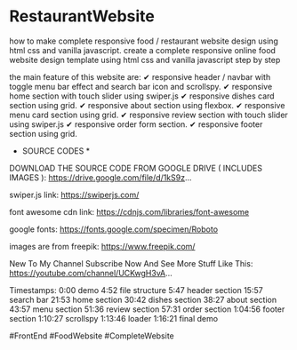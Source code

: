 # RestaurantWebsite

how to make complete responsive food / restaurant website design using html css and vanilla javascript.
create a complete responsive online food website design template using html css and vanilla javascript step by step

the main feature of this website are:
✔ responsive header / navbar with toggle menu bar effect and search bar icon and scrollspy.
✔ responsive home section with touch slider using swiper.js
✔ responsive dishes card section using grid.
✔ responsive about section using flexbox.
✔ responsive menu card section using grid.
✔ responsive review section with touch slider using swiper.js
✔ responsive order form section.
✔ responsive footer section using grid.

* SOURCE CODES *

DOWNLOAD THE SOURCE CODE FROM GOOGLE DRIVE ( INCLUDES IMAGES ):
https://drive.google.com/file/d/1kS9z...

swiper.js link:
https://swiperjs.com/

font awesome cdn link:
https://cdnjs.com/libraries/font-awesome

google fonts:
https://fonts.google.com/specimen/Roboto

images are from freepik:
https://www.freepik.com/

New To My Channel Subscribe Now And See More Stuff Like This:
https://youtube.com/channel/UCKwgH3vA...

Timestamps:
0:00 demo
4:52 file structure
5:47 header section
15:57 search bar
21:53 home section
30:42 dishes section
38:27 about section
43:57 menu section
51:36 review section
57:31 order section
1:04:56 footer section
1:10:27 scrollspy
1:13:46 loader
1:16:21 final demo


#FrontEnd
#FoodWebsite
#CompleteWebsite
